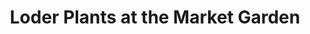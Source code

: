 ---
title: "Loder Plants at the Market Garden"
url: /horsham/loder-plants-at-the-market-garden/
shop: Garten-Center
---